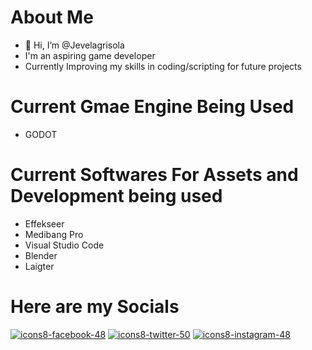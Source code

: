 # About Me
- 👋 Hi, I’m @Jevelagrisola
- I'm an aspiring game developer
- Currently Improving my skills in coding/scripting for future projects

# Current Gmae Engine Being Used
- GODOT

# Current Softwares For Assets and Development being used
- Effekseer
- Medibang Pro
- Visual Studio Code
- Blender
- Laigter

# Here are my Socials
[<picture>![icons8-facebook-48](https://github.com/Jevelagrisola/Jevelagrisola/assets/127188275/9537ca84-a9dd-4a80-a51d-5057642cf601)</picture>](https://www.facebook.com/profile.php?id=100074966596396) [<picture>![icons8-twitter-50](https://github.com/Jevelagrisola/Jevelagrisola/assets/127188275/ef907dd4-4d2d-4473-a3ae-9e2e1cd91b1b)</picture>](https://twitter.com/Jevilonix) [<picture>![icons8-instagram-48](https://github.com/Jevelagrisola/Jevelagrisola/assets/127188275/2f3c3209-cd53-45d1-8c4e-d5c4cae3a10d)</picture>](https://www.instagram.com/jevilonix/)




<!---
Jevelagrisola/Jevelagrisola is a ✨ special ✨ repository because its `README.md` (this file) appears on your GitHub profile.
You can click the Preview link to take a look at your changes.
--->

